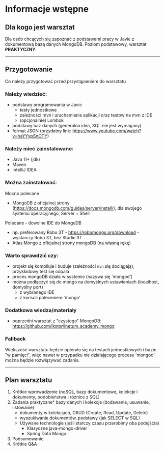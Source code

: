 # Informacje wstępne

## Dla kogo jest warsztat
Dla osób chcących się zapoznać z podstawami pracy w Javie z dokumentową bazą danych MongoDB. Poziom podstawowy, warsztat **PRAKTYCZNY**.

---

## Przygotowanie
Co należy przygotować przed przystąpieniem do warsztatu

### Należy wiedzieć:
* podstawy programowania w Javie
  * testy jednostkowe
  * zależności mvn i uruchamianie aplikacji oraz testów na mvn z IDE
  * (opcjonalnie) Lombok  
* podstawy baz danych (generalna idea, SQL nie jest wymagany)
* format JSON (przydatny link: https://www.youtube.com/watch?v=haYYypSnOTY)

### Należy mieć zainstalowane:
* Java 11+ (jdk)
* Maven
* IntelliJ IDEA

### Można zainstalować:
Mocno polecane
* MongoDB z oficjalnej strony (https://docs.mongodb.com/guides/server/install/), dla swojego systemu operacyjnego, Server + Shell

Polecane - dowolne IDE do MongoDB
* np. preferowany Robo 3T - https://robomongo.org/download - wystarczy Robo 3T, bez Studio 3T
* Atlas Mongo z oficjalnej strony mongoDB (na własną rękę)

### Warto sprawdzić czy:
* projekt się kompiluje i buduje (zależności `mvn` się dociągają), przykładowy test się odpala
* proces mongoDB działa w systemie (nazywa się 'mongod')
* można podłączyć się do mongo na domyślnych ustawieniach (localhost, domyślny port)
    * z wybranego IDE
    * z konsoli poleceniem 'mongo'
    
### Dodatkowa wiedza/materiały

* poprzedni warsztat z "czystego" MongoDB: https://github.com/jkotor/inetum_academy_mongo

### Fallback
Większość warsztatu będzie opierała się na testach jednostkowych i bazie "w pamięci", więc nawet w przypadku nie działającego 
procesu 'mongod' można będzie rozwiązywać zadania.
 

---

## Plan warsztatu
1. Krótkie wprowadzenie (noSQL, bazy dokumentowe, kolekcje i dokumenty, podobieństwa i różnice z SQL)
2. Zadania praktyczne* bazy danych i kolekcje (dodawanie, usuwanie, listowanie)
    * dokumenty w kolekcjach, CRUD (Create, Read, Update, Delete)
    * wyszukiwanie dokumentów, podstawy (jak SELECT w SQL)
    *  Używane technologie (jeśli starczy czasu przerobimy oba podejścia) 
        * Klasyczne java-mongo-driver
        * Spring Data Mongo
4. Podsumowanie
5. Krótkie Q&A  